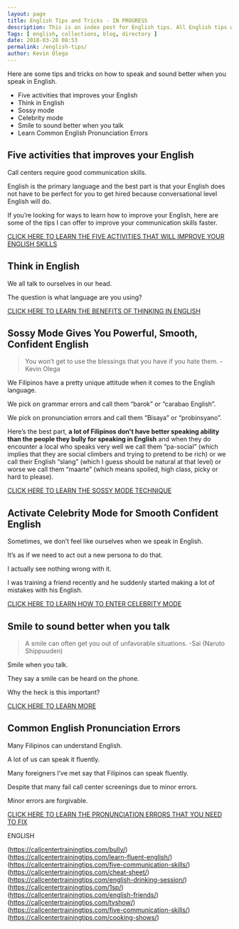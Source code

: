 ```yaml
--- 
layout: page 
title: English Tips and Tricks - IN PROGRESS
description: This is an index post for English tips. All English tips will be added here eventually.
Tags: [ english, collections, blog, directory ]
date: 2018-03-28 08:53
permalink: /english-tips/ 
author: Kevin Olega 
--- 
```

Here are some tips and tricks on how to speak and sound better when you speak in English.

- Five activities that improves your English
- Think in English
- Sossy mode
- Celebrity mode
- Smile to sound better when you talk
- Learn Common English Pronunciation Errors

## Five activities that improves your English

Call centers require good communication skills. 

English is the primary language and the best part is that your English does not have to be perfect for you to get hired because conversational level English will do.

If you’re looking for ways to learn how to improve your English, here are some of the tips I can offer to improve your communication skills faster.

[CLICK HERE TO LEARN THE FIVE ACTIVITIES THAT WILL IMPROVE YOUR ENGLISH SKILLS](http://callcentertrainingtips.com/activities-english/)

## Think in English

We all talk to ourselves in our head. 

The question is what language are you using? 

[CLICK HERE TO LEARN THE BENEFITS OF THINKING IN ENGLISH](http://callcentertrainingtips.com/think-english/)

## Sossy Mode Gives You Powerful, Smooth, Confident English

> You won’t get to use the blessings that you have if you hate them. -Kevin Olega

We Filipinos have a pretty unique attitude when it comes to the English language. 

We pick on grammar errors and call them “barok” or “carabao English”. 

We pick on pronunciation errors and call them “Bisaya” or “probinsyano”. 

Here’s the best part, **a lot of Filipinos don't have better speaking ability than the people they bully for speaking in English** and when they do encounter a local who speaks very well we call them “pa-social” (which implies that they are social climbers and trying to pretend to be rich) or we call their English “slang” (which I guess should be natural at that level) or worse we call them “maarte” (which means spoiled, high class, picky or hard to please). 

[CLICK HERE TO LEARN THE SOSSY MODE TECHNIQUE](http://callcentertrainingtips.com/sossy/)

## Activate Celebrity Mode for Smooth Confident English

Sometimes, we don’t feel like ourselves when we speak in English. 

It’s as if we need to act out a new persona to do that. 

I actually see nothing wrong with it.

I was training a friend recently and he suddenly started making a lot of mistakes with his English. 

[CLICK HERE TO LEARN HOW TO ENTER CELEBRITY MODE](http://callcentertrainingtips.com/celebrity/)

## Smile to sound better when you talk

> A smile can often get you out of unfavorable situations.
-Sai (Naruto Shippuuden)

Smile when you talk. 

They say a smile can be heard on the phone.

Why the heck is this important?

[CLICK HERE TO LEARN MORE](http://callcentertrainingtips.com/smile-better/)

## Common English Pronunciation Errors

Many Filipinos can understand English. 

A lot of us can speak it fluently. 

Many foreigners I’ve met say that Filipinos can speak fluently. 

Despite that many fail call center screenings due to minor errors.

Minor errors are forgivable. 

[CLICK HERE TO LEARN THE PRONUNCIATION ERRORS THAT YOU NEED TO FIX](http://callcentertrainingtips.com/pronunciation-errors/)


ENGLISH

(https://callcentertrainingtips.com/bully/)
(https://callcentertrainingtips.com/learn-fluent-english/)
(https://callcentertrainingtips.com/five-communication-skills/)
(https://callcentertrainingtips.com/cheat-sheet/)
(https://callcentertrainingtips.com/english-drinking-session/)
(https://callcentertrainingtips.com/1sp/)
(https://callcentertrainingtips.com/english-friends/)
(https://callcentertrainingtips.com/tvshow/)
(https://callcentertrainingtips.com/five-communication-skills/)
(https://callcentertrainingtips.com/cooking-shows/)